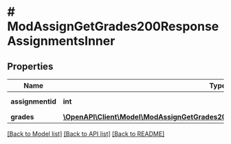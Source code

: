 # # ModAssignGetGrades200ResponseAssignmentsInner

## Properties

Name | Type | Description | Notes
------------ | ------------- | ------------- | -------------
**assignmentid** | **int** | assignment id | [optional]
**grades** | [**\OpenAPI\Client\Model\ModAssignGetGrades200ResponseAssignmentsInnerGradesInner[]**](ModAssignGetGrades200ResponseAssignmentsInnerGradesInner.md) |  | [optional]

[[Back to Model list]](../../README.md#models) [[Back to API list]](../../README.md#endpoints) [[Back to README]](../../README.md)
